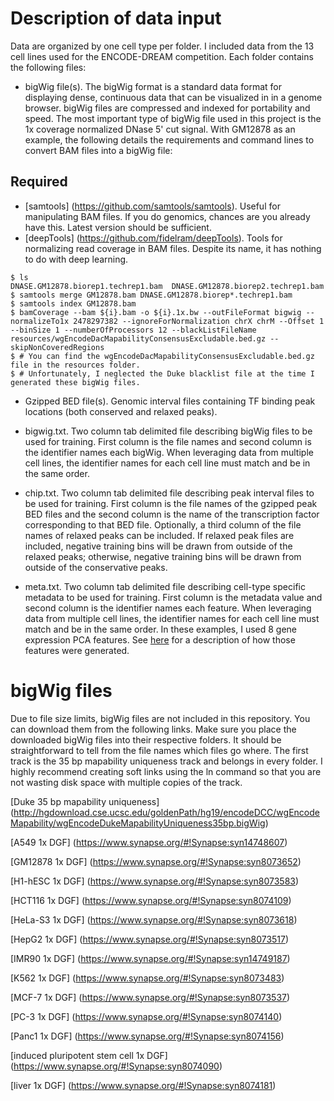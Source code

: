 Description of data input
=========================

Data are organized by one cell type per folder. I included data from the 13 cell lines used for the ENCODE-DREAM competition. Each folder contains the following files:

* bigWig file(s). The bigWig format is a standard data format for displaying dense, continuous data that can be visualized in in a genome browser. bigWig files are compressed and indexed for portability and speed. The most important type of bigWig file used in this project is the 1x coverage normalized DNase 5' cut signal. With GM12878 as an example, the following details the requirements and command lines to convert BAM files into a bigWig file:

Required
--------
* [samtools] (https://github.com/samtools/samtools). Useful for manipulating BAM files. If you do genomics, chances are you already have this. Latest version should be sufficient.
* [deepTools] (https://github.com/fidelram/deepTools). Tools for normalizing read coverage in BAM files. Despite its name, it has nothing to do with deep learning.

```
$ ls
DNASE.GM12878.biorep1.techrep1.bam  DNASE.GM12878.biorep2.techrep1.bam
$ samtools merge GM12878.bam DNASE.GM12878.biorep*.techrep1.bam
$ samtools index GM12878.bam
$ bamCoverage --bam ${i}.bam -o ${i}.1x.bw --outFileFormat bigwig --normalizeTo1x 2478297382 --ignoreForNormalization chrX chrM --Offset 1 --binSize 1 --numberOfProcessors 12 --blackListFileName resources/wgEncodeDacMapabilityConsensusExcludable.bed.gz --skipNonCoveredRegions
$ # You can find the wgEncodeDacMapabilityConsensusExcludable.bed.gz file in the resources folder.
$ # Unfortunately, I neglected the Duke blacklist file at the time I generated these bigWig files.
```

* Gzipped BED file(s). Genomic interval files containing TF binding peak locations (both conserved and relaxed peaks).

* bigwig.txt. Two column tab delimited file describing bigWig files to be used for training. First column is the file names and second column is the identifier names each bigWig. When leveraging data from multiple cell lines, the identifier names for each cell line must match and be in the same order.

* chip.txt. Two column tab delimited file describing peak interval files to be used for training. First column is the file names of the gzipped peak BED files and the second column is the name of the transcription factor corresponding to that BED file. Optionally, a third column of the file names of relaxed peaks can be included. If relaxed peak files are included, negative training bins will be drawn from outside of the relaxed peaks; otherwise, negative training bins will be drawn from outside of the conservative peaks.

* meta.txt. Two column tab delimited file describing cell-type specific metadata to be used for training. First column is the metadata value and second column is the identifier names each feature. When leveraging data from multiple cell lines, the identifier names for each cell line must match and be in the same order. In these examples, I used 8 gene expression PCA features. See [here](https://github.com/davidaknowles/tf_net/blob/master/gene_expression_pca.R) for a description of how those features were generated.

bigWig files
============

Due to file size limits, bigWig files are not included in this repository. You can download them from the following links. Make sure you place the downloaded bigWig files into their respective folders. It should be straightforward to tell from the file names which files go where. The first track is the 35 bp mapability uniqueness track and belongs in every folder. I highly recommend creating soft links using the ln command so that you are not wasting disk space with multiple copies of the track.

[Duke 35 bp mapability uniqueness] (http://hgdownload.cse.ucsc.edu/goldenPath/hg19/encodeDCC/wgEncodeMapability/wgEncodeDukeMapabilityUniqueness35bp.bigWig)

[A549 1x DGF] (https://www.synapse.org/#!Synapse:syn14748607)

[GM12878 1x DGF] (https://www.synapse.org/#!Synapse:syn8073652)

[H1-hESC 1x DGF] (https://www.synapse.org/#!Synapse:syn8073583)

[HCT116 1x DGF] (https://www.synapse.org/#!Synapse:syn8074109)

[HeLa-S3 1x DGF] (https://www.synapse.org/#!Synapse:syn8073618)

[HepG2 1x DGF] (https://www.synapse.org/#!Synapse:syn8073517)

[IMR90 1x DGF] (https://www.synapse.org/#!Synapse:syn14749187)

[K562 1x DGF] (https://www.synapse.org/#!Synapse:syn8073483)

[MCF-7 1x DGF] (https://www.synapse.org/#!Synapse:syn8073537)

[PC-3 1x DGF] (https://www.synapse.org/#!Synapse:syn8074140)

[Panc1 1x DGF] (https://www.synapse.org/#!Synapse:syn8074156)

[induced pluripotent stem cell 1x DGF] (https://www.synapse.org/#!Synapse:syn8074090)

[liver 1x DGF] (https://www.synapse.org/#!Synapse:syn8074181)

